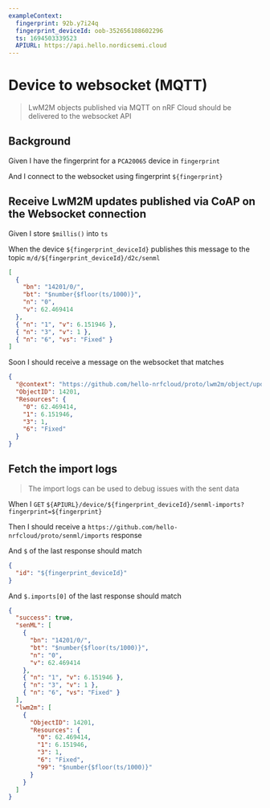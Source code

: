 ```yaml
---
exampleContext:
  fingerprint: 92b.y7i24q
  fingerprint_deviceId: oob-352656108602296
  ts: 1694503339523
  APIURL: https://api.hello.nordicsemi.cloud
---
```


# Device to websocket (MQTT)

> LwM2M objects published via MQTT on nRF Cloud should be delivered to the
> websocket API

## Background

Given I have the fingerprint for a `PCA20065` device in `fingerprint`

And I connect to the websocket using fingerprint `${fingerprint}`

## Receive LwM2M updates published via CoAP on the Websocket connection

Given I store `$millis()` into `ts`

When the device `${fingerprint_deviceId}` publishes this message to the topic
`m/d/${fingerprint_deviceId}/d2c/senml`

```json
[
  {
    "bn": "14201/0/",
    "bt": "$number{$floor(ts/1000)}",
    "n": "0",
    "v": 62.469414
  },
  { "n": "1", "v": 6.151946 },
  { "n": "3", "v": 1 },
  { "n": "6", "vs": "Fixed" }
]
```

Soon I should receive a message on the websocket that matches

```json
{
  "@context": "https://github.com/hello-nrfcloud/proto/lwm2m/object/update",
  "ObjectID": 14201,
  "Resources": {
    "0": 62.469414,
    "1": 6.151946,
    "3": 1,
    "6": "Fixed"
  }
}
```

## Fetch the import logs

> The import logs can be used to debug issues with the sent data

When I `GET`
`${APIURL}/device/${fingerprint_deviceId}/senml-imports?fingerprint=${fingerprint}`

Then I should receive a `https://github.com/hello-nrfcloud/proto/senml/imports`
response

And `$` of the last response should match

```json
{
  "id": "${fingerprint_deviceId}"
}
```

And `$.imports[0]` of the last response should match

```json
{
  "success": true,
  "senML": [
    {
      "bn": "14201/0/",
      "bt": "$number{$floor(ts/1000)}",
      "n": "0",
      "v": 62.469414
    },
    { "n": "1", "v": 6.151946 },
    { "n": "3", "v": 1 },
    { "n": "6", "vs": "Fixed" }
  ],
  "lwm2m": [
    {
      "ObjectID": 14201,
      "Resources": {
        "0": 62.469414,
        "1": 6.151946,
        "3": 1,
        "6": "Fixed",
        "99": "$number{$floor(ts/1000)}"
      }
    }
  ]
}
```
